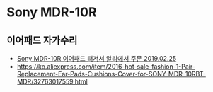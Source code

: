 # Sony MDR-10R

## 이어패드 자가수리
* [Sony MDR-10R 이어패드 터져서 알리에서 주문 2019.02.25](https://junho85.pe.kr/1250)
* https://ko.aliexpress.com/item/2016-hot-sale-fashion-1-Pair-Replacement-Ear-Pads-Cushions-Cover-for-SONY-MDR-10RBT-MDR/32763017559.html